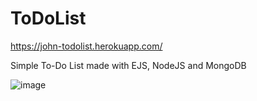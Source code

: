 # ToDoList

https://john-todolist.herokuapp.com/


Simple To-Do List made with EJS, NodeJS and MongoDB

![image](https://user-images.githubusercontent.com/69751989/174516038-19093508-a62f-4bca-a0e9-2bb911d7000f.png)
